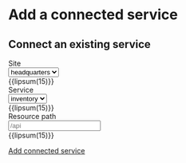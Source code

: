 # Add a connected service

<form markdown="1">

<section class="step-navigation" markdown="1">

## Connect an existing service

<div class="form-entry">
  <div class="entry-title">Site</div>
  <div class="entry-input">
    <select id="site">
      <option value="headquarters">headquarters</option>
      <option value="na-east">na-east</option>
      <option value="na-west">na-west</option>
    </select>
  </div>
  <div class="entry-info">
    {{lipsum(15)}}
  </div>
</div>

<div class="form-entry">
  <div class="entry-title">Service</div>
  <div class="entry-input">
    <select id="service">
      <option value="inventory">inventory</option>
      <option value="frontend">frontend</option>
      <option value="reviews">reviews</option>
      <option value="orders">orders</option>
      <option value="database">database</option>
    </select>
  </div>
  <div class="entry-info">
    {{lipsum(15)}}
  </div>
</div>

<div class="form-entry">
  <div class="entry-title">Resource path</div>
  <div class="entry-input">
    <input id="resource-path" type="text" placeholder="/api"></input>
  </div>
  <div class="entry-info">
    {{lipsum(15)}}
  </div>
</div>

<a class="big-button" href="configure-service-base-quarkus.html">Add connected service</a>

</section>

</form>
